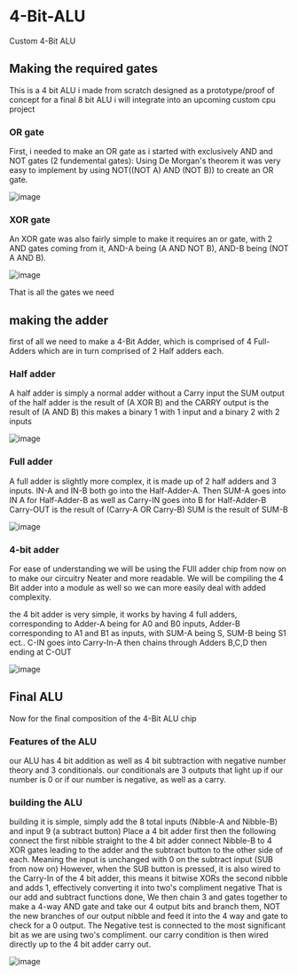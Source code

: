 # 4-Bit-ALU
Custom 4-Bit ALU


## Making the required gates

This is a 4 bit ALU i made from scratch designed as a prototype/proof of concept for a final 8 bit ALU i will integrate into an upcoming custom cpu project

### OR gate
First, i needed to make an OR gate as i started with exclusively AND and NOT gates (2 fundemental gates):
Using De Morgan's theorem it was very easy to implement by using NOT((NOT A) AND (NOT B)) to create an OR gate.

![image](https://github.com/gbentham06/4-Bit-ALU/assets/169713724/f8ffe4c4-9d9d-4cc3-88a7-463389015c55)

### XOR gate
An XOR gate was also fairly simple to make
it requires an or gate, with 2 AND gates coming from it, AND-A being (A AND NOT B), AND-B being (NOT A AND B).

![image](https://github.com/gbentham06/4-Bit-ALU/assets/169713724/41cdb29e-1f9d-4d39-84f2-3e250dc38ea2)

That is all the gates we need

## making the adder
first of all we need to make a 4-Bit Adder, which is comprised of 4 Full-Adders which are in turn comprised of 2 Half adders each.

### Half adder
A half adder is simply a normal adder without a Carry input
the SUM output of the half adder is the result of (A XOR B) and the CARRY output is the result of (A AND B)
this makes a binary 1 with 1 input and a binary 2 with 2 inputs

![image](https://github.com/gbentham06/4-Bit-ALU/assets/169713724/2886f65c-94d9-4a9b-8ba9-da970fed51cb)

### Full adder
A full adder is slightly more complex, it is made up of 2 half adders and 3 inputs. IN-A and IN-B both go into the Half-Adder-A.
Then SUM-A goes into IN A for Half-Adder-B as well as Carry-IN goes into B for Half-Adder-B
Carry-OUT is the result of (Carry-A OR Carry-B)
SUM is the result of SUM-B

![image](https://github.com/gbentham06/4-Bit-ALU/assets/169713724/79e7765c-5a60-4da2-933f-ae96e30c820c)

### 4-bit adder
For ease of understanding we will be using the FUll adder chip from now on to make our circuitry Neater and more readable.
We will be compiling the 4 Bit adder into a module as well so we can more easily deal with added complexity.

the 4 bit adder is very simple, it works by having 4 full adders, corresponding to Adder-A being for A0 and B0 inputs, Adder-B corresponding to A1 and B1 as inputs,
with SUM-A being S, SUM-B being S1 ect..
C-IN goes into Carry-In-A then chains through Adders B,C,D then ending at C-OUT

![image](https://github.com/gbentham06/4-Bit-ALU/assets/169713724/dc00d8ee-f36f-4a52-ae70-d367ea806d1d)

## Final ALU
Now for the final composition of the 4-Bit ALU chip

### Features of the ALU
our ALU has 4 bit addition as well as 4 bit subtraction with negative number theory and 3 conditionals.
our conditionals are 3 outputs that light up if our number is 0 or if our number is negative, as well as a carry.

### building the ALU 
building it is simple, 
simply add the 8 total inputs (Nibble-A and Nibble-B) and input 9 (a subtract button)
Place a 4 bit adder first then the following
connect the first nibble straight to the 4 bit adder
connect Nibble-B to 4 XOR gates leading to the adder and the subtract button to the other side of each. 
Meaning the input is unchanged with 0 on the subtract input (SUB from now on)
However, when the SUB button is pressed, it is also wired to the Carry-In of the 4 bit adder, 
this means it bitwise XORs the second nibble and adds 1, effectively converting it into two's compliment negative
That is our add and subtract functions done,
We then chain 3 and gates together to make a 4-way AND gate and take our 4 output bits and branch them, NOT the new branches of our output nibble and feed it into the 4 way and gate to check for a 0 output. The Negative test is connected to the most significant bit as we are using two's compliment.
our carry condition is then wired directly up to the 4 bit adder carry out.

![image](https://github.com/gbentham06/4-Bit-ALU/assets/169713724/1616eb5e-9324-428b-9531-2f67ac4f30a9)


